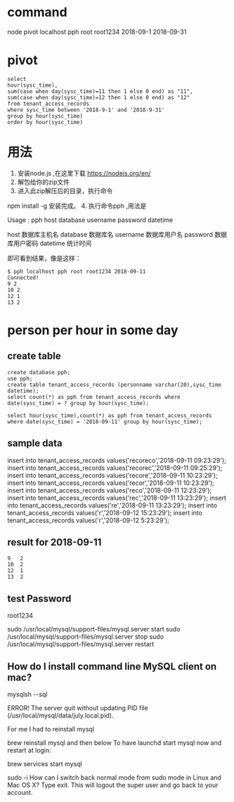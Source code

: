  
 # command 

 node pivot localhost pph root root1234 2018-09-1 2018-09-31

# pivot 

	select  
	hour(sysc_time),
	sum(case when day(sysc_time)=11 then 1 else 0 end) as "11", 
	sum(case when day(sysc_time)=12 then 1 else 0 end) as "12"
	from tenant_access_records 
	where sysc_time between '2018-9-1' and '2018-9-31'
	group by hour(sysc_time) 
	order by hour(sysc_time) 


# 用法

1. 安装node.js ,在这里下载 https://nodejs.org/en/
2. 解包给你的zip文件
3. 进入此zip解压后的目录，执行命令

npm install -g
安装完成。
4. 执行命令pph ,用法是

Usage : pph host database username password datetime


host 数据库主机名
database 数据库名
username 数据库用户名
password 数据库用户密码
datetime 统计时间

即可看到结果，像是这样：

	$ pph localhost pph root root1234 2018-09-11
	Connected!
	9 2
	10 2
	12 1
	13 2

# person per hour in some day

## create table
	create database pph;
	use pph;
	create table tenant_access_records (personname varchar(20),sysc_time datetime);
	select count(*) as pph from tenant_access_records where date(sysc_time) = ? group by hour(sysc_time);

	select hour(sysc_time),count(*) as pph from tenant_access_records where date(sysc_time) = '2018-09-11' group by hour(sysc_time);

## sample data

insert into tenant_access_records values('recoreco','2018-09-11 09:23:29');
insert into tenant_access_records values('recorec','2018-09-11 09:25:29');
insert into tenant_access_records values('recore','2018-09-11 10:23:29');
insert into tenant_access_records values('recor','2018-09-11 10:23:29');
insert into tenant_access_records values('reco','2018-09-11 12:23:29');
insert into tenant_access_records values('rec','2018-09-11 13:23:29');
insert into tenant_access_records values('re','2018-09-11 13:23:29');
insert into tenant_access_records values('r','2018-09-12 15:23:29');
insert into tenant_access_records values('r','2018-09-12 5:23:29');
## result for 2018-09-11

	9	2
	10  2
	12  1
	13  2

## test Password

root1234

sudo /usr/local/mysql/support-files/mysql.server start
sudo /usr/local/mysql/support-files/mysql.server stop
sudo /usr/local/mysql/support-files/mysql.server restart

## How do I install command line MySQL client on mac?

mysqlsh --sql

ERROR! The server quit without updating PID file (/usr/local/mysql/data/july.local.pid).


For me I had to reinstall mysql

brew reinstall mysql
and then below To have launchd start mysql now and restart at login:

brew services start mysql

sudo -i How can I switch back normal mode from sudo mode in Linux and Mac OS X?
Type exit. This will logout the super user and go back to your account.